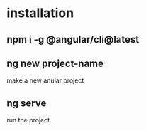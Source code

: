 # installation

## npm i -g @angular/cli@latest

## ng new project-name
make a new anular project

##  ng serve
 run the project 
